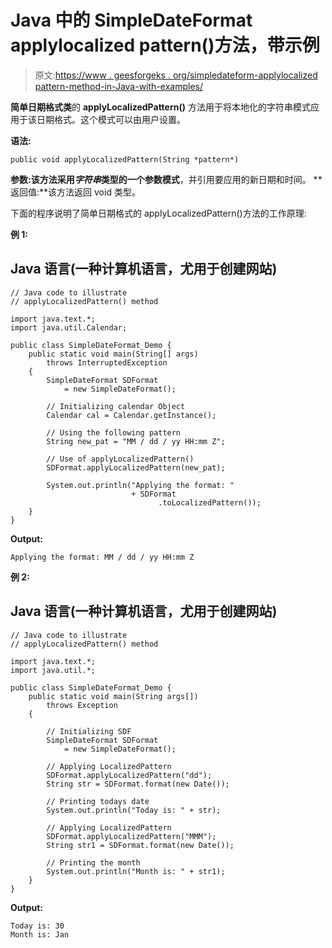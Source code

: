 # Java 中的 SimpleDateFormat applylocalized pattern()方法，带示例

> 原文:[https://www . geesforgeks . org/simpledateform-applylocalized pattern-method-in-Java-with-examples/](https://www.geeksforgeeks.org/simpledateformat-applylocalizedpattern-method-in-java-with-examples/)

**简单日期格式类**的 **applyLocalizedPattern()** 方法用于将本地化的字符串模式应用于该日期格式。这个模式可以由用户设置。

**语法:**

```
public void applyLocalizedPattern(String *pattern*)
```

**参数:**该方法采用*字符串*类型的一个参数**模式**，并引用要应用的新日期和时间。
**返回值:**该方法返回 void 类型。

下面的程序说明了简单日期格式的 applyLocalizedPattern()方法的工作原理:

**例 1:**

## Java 语言(一种计算机语言，尤用于创建网站)

```
// Java code to illustrate
// applyLocalizedPattern() method

import java.text.*;
import java.util.Calendar;

public class SimpleDateFormat_Demo {
    public static void main(String[] args)
        throws InterruptedException
    {
        SimpleDateFormat SDFormat
            = new SimpleDateFormat();

        // Initializing calendar Object
        Calendar cal = Calendar.getInstance();

        // Using the following pattern
        String new_pat = "MM / dd / yy HH:mm Z";

        // Use of applyLocalizedPattern()
        SDFormat.applyLocalizedPattern(new_pat);

        System.out.println("Applying the format: "
                           + SDFormat
                                 .toLocalizedPattern());
    }
}
```

**Output:** 

```
Applying the format: MM / dd / yy HH:mm Z
```

**例 2:**

## Java 语言(一种计算机语言，尤用于创建网站)

```
// Java code to illustrate
// applyLocalizedPattern() method

import java.text.*;
import java.util.*;

public class SimpleDateFormat_Demo {
    public static void main(String args[])
        throws Exception
    {

        // Initializing SDF
        SimpleDateFormat SDFormat
            = new SimpleDateFormat();

        // Applying LocalizedPattern
        SDFormat.applyLocalizedPattern("dd");
        String str = SDFormat.format(new Date());

        // Printing todays date
        System.out.println("Today is: " + str);

        // Applying LocalizedPattern
        SDFormat.applyLocalizedPattern("MMM");
        String str1 = SDFormat.format(new Date());

        // Printing the month
        System.out.println("Month is: " + str1);
    }
}
```

**Output:** 

```
Today is: 30
Month is: Jan
```